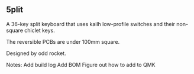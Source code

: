5plit
---

A 36-key split keyboard that uses kailh low-profile switches and their non-square chiclet keys.

The reversible PCBs are under 100mm square.

Designed by odd rocket.

Notes:
Add build log
Add BOM
Figure out how to add to QMK